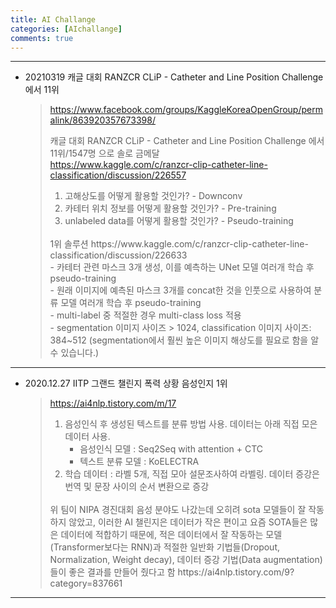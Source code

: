 ```yaml
---
title: AI Challange 
categories: [AIchallange]
comments: true
---
```



-----------------

* 20210319 캐글 대회 RANZCR CLiP - Catheter and Line Position Challenge 에서 11위
  > https://www.facebook.com/groups/KaggleKoreaOpenGroup/permalink/863920357673398/
  >     
  >  캐글 대회 RANZCR CLiP - Catheter and Line Position Challenge 에서 11위/1547명 으로 솔로 금메달    
  >  https://www.kaggle.com/c/ranzcr-clip-catheter-line-classification/discussion/226557
  >  1) 고해상도를 어떻게 활용할 것인가? - Downconv
  >  2) 카테터 위치 정보를 어떻게 활용할 것인가? - Pre-training
  >  3) unlabeled data를 어떻게 활용할 것인가? - Pseudo-training   
  >  <br>         
  >  1위 솔루션 https://www.kaggle.com/c/ranzcr-clip-catheter-line-classification/discussion/226633
  >  <br>
  >    - 카테터 관련 마스크 3개 생성, 이를 예측하는 UNet 모델 여러개 학습 후 pseudo-training   <br>
  >    - 원래 이미지에 예측된 마스크 3개를 concat한 것을 인풋으로 사용하여 분류 모델 여러개 학습 후 pseudo-training  <br>    
  >    - multi-label 중 적절한 경우 multi-class loss 적용    <br>  
  >    - segmentation 이미지 사이즈 > 1024, classification 이미지 사이즈: 384~512 (segmentation에서 훨씬 높은 이미지 해상도를 필요로 함을 알 수 있습니다.)  <br>

-----------------

* 2020.12.27 IITP 그랜드 챌린지 폭력 상황 음성인지 1위 
  > https://ai4nlp.tistory.com/m/17
  > 1. 음성인식 후 생성된 텍스트를 분류 방법 사용. 데이터는 아래 직접 모은 데이터 사용. 
  >    - 음성인식 모델 :  Seq2Seq with attention + CTC   
  >    - 텍스트 분류 모델 : KoELECTRA 
  > 2. 학습 데이터 : 라벨 5개, 직접 모아 설문조사하여 라벨링.
  >           데이터 증강은 번역 및 문장 사이의 순서 변환으로 증강
  >  <br>
  >  위 팀이 NIPA 경진대회 음성 분야도 나갔는데 
  >  오히려 sota 모델들이 잘 작동하지 않았고, 이러한 AI 챌린지은 데이터가 작은 편이고 요즘 SOTA들은 많은 데이터에 적합하기 때문에, 적은 데이터에서 잘 작동하는 모델(Transformer보다는 RNN)과 적절한 일반화 기법들(Dropout, Normalization, Weight decay), 데이터 증강 기법(Data augmentation)들이 좋은 결과를 만들어 줬다고 함
  >  https://ai4nlp.tistory.com/9?category=837661

-----------------

